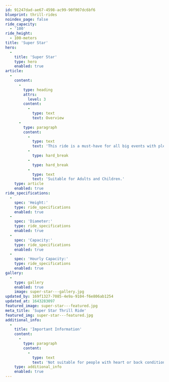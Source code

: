 ```yaml
---
id: 91247dad-ae67-4598-ac99-90f907dc6bf6
blueprint: thrill-rides
noindex_page: false
ride_capacity:
  - '100'
ride_height:
  - 100-meters
title: 'Super Star'
hero:
  -
    title: 'Super Star'
    type: hero
    enabled: true
article:
  -
    content:
      -
        type: heading
        attrs:
          level: 3
        content:
          -
            type: text
            text: Overview
      -
        type: paragraph
        content:
          -
            type: text
            text: 'This ride is a must-have for all big events with plenty of people. The bravest of riders will only dare to have a go as this ride takes off into the air at speed. It is a real classic that never fails to disappoint, with the height the seats reach it can be spotted from a long way off.'
          -
            type: hard_break
          -
            type: hard_break
          -
            type: text
            text: 'Suitable for Adults and Children.'
    type: article
    enabled: true
ride_specifications:
  -
    spec: 'Height:'
    type: ride_specifications
    enabled: true
  -
    spec: 'Diameter:'
    type: ride_specifications
    enabled: true
  -
    spec: 'Capacity:'
    type: ride_specifications
    enabled: true
  -
    spec: 'Hourly Capacity:'
    type: ride_specifications
    enabled: true
gallery:
  -
    type: gallery
    enabled: true
    image: super-star---gallery.jpg
updated_by: 169f1327-7085-4e9a-9104-f6e806ab1254
updated_at: 1643283097
featured_image: super-star---featured.jpg
meta_title: 'Super Star Thrill Ride'
featured_img: super-star---featured.jpg
additional_info:
  -
    title: 'Important Information'
    content:
      -
        type: paragraph
        content:
          -
            type: text
            text: 'Not suitable for people with heart or back conditions or of a nervous disposition should avoid riding. Other medical conditions that may preclude riding include pregnancy, recent surgery, broken bones, or neck problems.'
    type: additional_info
    enabled: true
---
```


